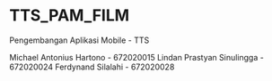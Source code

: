 # TTS_PAM_FILM
Pengembangan Aplikasi Mobile - TTS

Michael Antonius Hartono - 672020015
Lindan Prastyan Sinulingga - 672020024
Ferdynand Silalahi - 672020028
